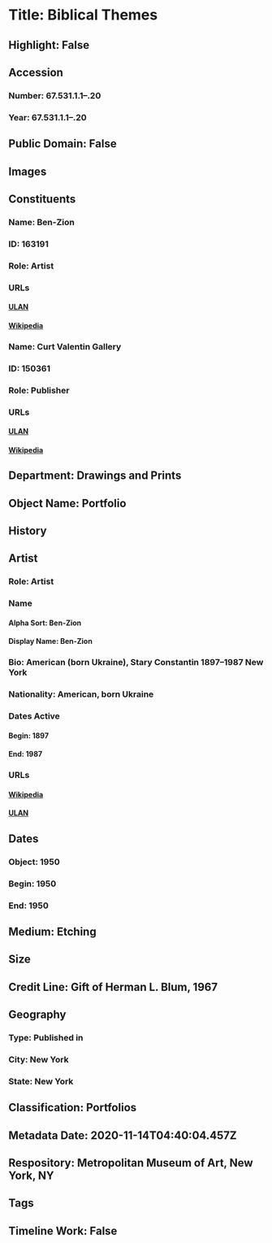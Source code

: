 # Title: Biblical Themes
## Highlight: False
## Accession
### Number: 67.531.1.1–.20
### Year: 67.531.1.1–.20
## Public Domain: False
## Images
## Constituents
### Name: Ben-Zion
### ID: 163191
### Role: Artist
### URLs
#### [ULAN](http://vocab.getty.edu/page/ulan/500046205)
#### [Wikipedia](https://www.wikidata.org/wiki/Q20859498)
### Name: Curt Valentin Gallery
### ID: 150361
### Role: Publisher
### URLs
#### [ULAN](http://vocab.getty.edu/page/ulan/500446304)
#### [Wikipedia](https://www.wikidata.org/wiki/Q27450220)
## Department: Drawings and Prints
## Object Name: Portfolio
## History
## Artist
### Role: Artist
### Name
#### Alpha Sort: Ben-Zion
#### Display Name: Ben-Zion
### Bio: American (born Ukraine), Stary Constantin 1897–1987 New York
### Nationality: American, born Ukraine
### Dates Active
#### Begin: 1897
#### End: 1987
### URLs
#### [Wikipedia](https://www.wikidata.org/wiki/Q20859498)
#### [ULAN](http://vocab.getty.edu/page/ulan/500046205)
## Dates
### Object: 1950
### Begin: 1950
### End: 1950
## Medium: Etching
## Size
## Credit Line: Gift of Herman L. Blum, 1967
## Geography
### Type: Published in
### City: New York
### State: New York
## Classification: Portfolios
## Metadata Date: 2020-11-14T04:40:04.457Z
## Respository: Metropolitan Museum of Art, New York, NY
## Tags
## Timeline Work: False